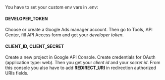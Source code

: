 You have to set your custom env vars in .env:

#### DEVELOPER\_TOKEN

Choose or create a Google Ads manager account. Then go to Tools, API Center, fill API Access form and get your *developer token*.

#### CLIENT\_ID, CLIENT\_SECRET

Create a new project in Google API Console. Create credentials for OAuth (application type: web). Then you get your *client id* and your *secret id*. From this console you also have to add **REDIRECT_URI** in redirection authorized URIs fields.